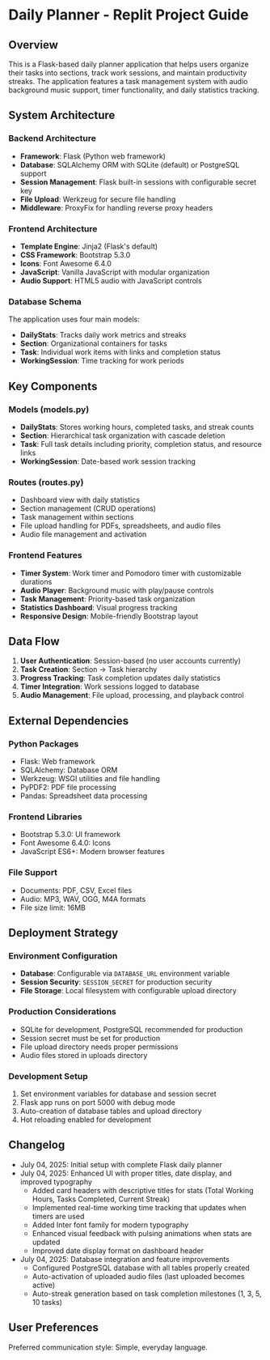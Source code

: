 # Daily Planner - Replit Project Guide

## Overview

This is a Flask-based daily planner application that helps users organize their tasks into sections, track work sessions, and maintain productivity streaks. The application features a task management system with audio background music support, timer functionality, and daily statistics tracking.

## System Architecture

### Backend Architecture
- **Framework**: Flask (Python web framework)
- **Database**: SQLAlchemy ORM with SQLite (default) or PostgreSQL support
- **Session Management**: Flask built-in sessions with configurable secret key
- **File Upload**: Werkzeug for secure file handling
- **Middleware**: ProxyFix for handling reverse proxy headers

### Frontend Architecture
- **Template Engine**: Jinja2 (Flask's default)
- **CSS Framework**: Bootstrap 5.3.0
- **Icons**: Font Awesome 6.4.0
- **JavaScript**: Vanilla JavaScript with modular organization
- **Audio Support**: HTML5 audio with JavaScript controls

### Database Schema
The application uses four main models:
- **DailyStats**: Tracks daily work metrics and streaks
- **Section**: Organizational containers for tasks
- **Task**: Individual work items with links and completion status
- **WorkingSession**: Time tracking for work periods

## Key Components

### Models (models.py)
- **DailyStats**: Stores working hours, completed tasks, and streak counts
- **Section**: Hierarchical task organization with cascade deletion
- **Task**: Full task details including priority, completion status, and resource links
- **WorkingSession**: Date-based work session tracking

### Routes (routes.py)
- Dashboard view with daily statistics
- Section management (CRUD operations)
- Task management within sections
- File upload handling for PDFs, spreadsheets, and audio files
- Audio file management and activation

### Frontend Features
- **Timer System**: Work timer and Pomodoro timer with customizable durations
- **Audio Player**: Background music with play/pause controls
- **Task Management**: Priority-based task organization
- **Statistics Dashboard**: Visual progress tracking
- **Responsive Design**: Mobile-friendly Bootstrap layout

## Data Flow

1. **User Authentication**: Session-based (no user accounts currently)
2. **Task Creation**: Section → Task hierarchy
3. **Progress Tracking**: Task completion updates daily statistics
4. **Timer Integration**: Work sessions logged to database
5. **Audio Management**: File upload, processing, and playback control

## External Dependencies

### Python Packages
- Flask: Web framework
- SQLAlchemy: Database ORM
- Werkzeug: WSGI utilities and file handling
- PyPDF2: PDF file processing
- Pandas: Spreadsheet data processing

### Frontend Libraries
- Bootstrap 5.3.0: UI framework
- Font Awesome 6.4.0: Icons
- JavaScript ES6+: Modern browser features

### File Support
- Documents: PDF, CSV, Excel files
- Audio: MP3, WAV, OGG, M4A formats
- File size limit: 16MB

## Deployment Strategy

### Environment Configuration
- **Database**: Configurable via `DATABASE_URL` environment variable
- **Session Security**: `SESSION_SECRET` for production security
- **File Storage**: Local filesystem with configurable upload directory

### Production Considerations
- SQLite for development, PostgreSQL recommended for production
- Session secret must be set for production
- File upload directory needs proper permissions
- Audio files stored in uploads directory

### Development Setup
1. Set environment variables for database and session secret
2. Flask app runs on port 5000 with debug mode
3. Auto-creation of database tables and upload directory
4. Hot reloading enabled for development

## Changelog

- July 04, 2025: Initial setup with complete Flask daily planner
- July 04, 2025: Enhanced UI with proper titles, date display, and improved typography
  - Added card headers with descriptive titles for stats (Total Working Hours, Tasks Completed, Current Streak)
  - Implemented real-time working time tracking that updates when timers are used
  - Added Inter font family for modern typography
  - Enhanced visual feedback with pulsing animations when stats are updated
  - Improved date display format on dashboard header
- July 04, 2025: Database integration and feature improvements
  - Configured PostgreSQL database with all tables properly created
  - Auto-activation of uploaded audio files (last uploaded becomes active)
  - Auto-streak generation based on task completion milestones (1, 3, 5, 10 tasks)

## User Preferences

Preferred communication style: Simple, everyday language.